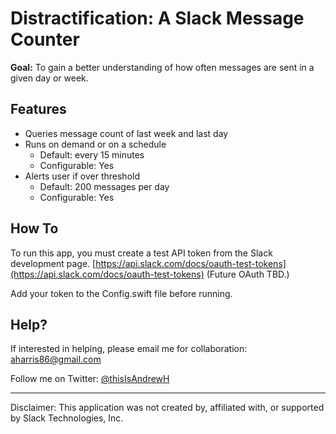 # Distractification: A Slack Message Counter #

**Goal:** To gain a better understanding of how often messages are sent in a given day or week.

## Features
* Queries message count of last week and last day
* Runs on demand or on a schedule
	* Default: every 15 minutes
	* Configurable: Yes
* Alerts user if over threshold
	* Default: 200 messages per day
	* Configurable: Yes

## How To
To run this app, you must create a test API token from the Slack development page. [https://api.slack.com/docs/oauth-test-tokens](https://api.slack.com/docs/oauth-test-tokens) (Future OAuth TBD.)

Add your token to the Config.swift file before running.

## Help?
If interested in helping, please email me for collaboration: <aharris86@gmail.com>

Follow me on Twitter: [@thisIsAndrewH](http://www.twitter.com/thisIsAndrewH)

-----

Disclaimer: This application was not created by, affiliated with, or supported by Slack Technologies, Inc.